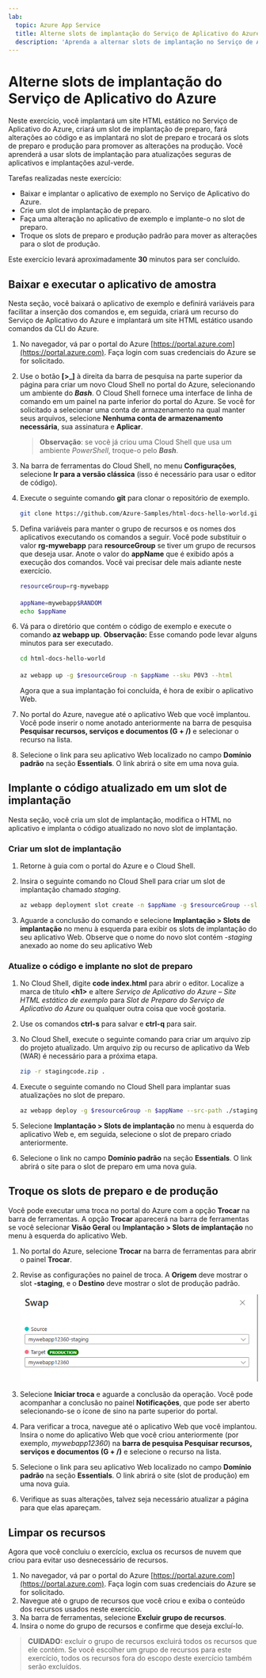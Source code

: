 ```yaml
---
lab:
  topic: Azure App Service
  title: Alterne slots de implantação do Serviço de Aplicativo do Azure
  description: 'Aprenda a alternar slots de implantação no Serviço de Aplicativo do Azure. Neste exercício, você: implanta um aplicativo simples no Serviço de Aplicativo; faz uma pequena alteração no aplicativo e a implanta em um slot de preparo. Por último, troca os slots para que o aplicativo atualizado entre em produção.'
---
```


# Alterne slots de implantação do Serviço de Aplicativo do Azure

Neste exercício, você implantará um site HTML estático no Serviço de Aplicativo do Azure, criará um slot de implantação de preparo, fará alterações ao código e as implantará no slot de preparo e trocará os slots de preparo e produção para promover as alterações na produção. Você aprenderá a usar slots de implantação para atualizações seguras de aplicativos e implantações azul-verde.

Tarefas realizadas neste exercício:

* Baixar e implantar o aplicativo de exemplo no Serviço de Aplicativo do Azure.
* Crie um slot de implantação de preparo.
* Faça uma alteração no aplicativo de exemplo e implante-o no slot de preparo.
* Troque os slots de preparo e produção padrão para mover as alterações para o slot de produção.

Este exercício levará aproximadamente **30** minutos para ser concluído.

## Baixar e executar o aplicativo de amostra

Nesta seção, você baixará o aplicativo de exemplo e definirá variáveis para facilitar a inserção dos comandos e, em seguida, criará um recurso do Serviço de Aplicativo do Azure e implantará um site HTML estático usando comandos da CLI do Azure.

1. No navegador, vá par o portal do Azure [https://portal.azure.com](https://portal.azure.com). Faça login com suas credenciais do Azure se for solicitado.

1. Use o botão **[\>_]** à direita da barra de pesquisa na parte superior da página para criar um novo Cloud Shell no portal do Azure, selecionando um ambiente do ***Bash***. O Cloud Shell fornece uma interface de linha de comando em um painel na parte inferior do portal do Azure. Se você for solicitado a selecionar uma conta de armazenamento na qual manter seus arquivos, selecione **Nenhuma conta de armazenamento necessária**, sua assinatura e **Aplicar**.

    > **Observação**: se você já criou uma Cloud Shell que usa um ambiente *PowerShell*, troque-o pelo ***Bash***.

1. Na barra de ferramentas do Cloud Shell, no menu **Configurações**, selecione **Ir para a versão clássica** (isso é necessário para usar o editor de código).

1. Execute o seguinte comando **git** para clonar o repositório de exemplo.

    ```bash
    git clone https://github.com/Azure-Samples/html-docs-hello-world.git
    ```

1. Defina variáveis para manter o grupo de recursos e os nomes dos aplicativos executando os comandos a seguir. Você pode substituir o valor **rg-mywebapp** para **resourceGroup** se tiver um grupo de recursos que deseja usar. Anote o valor do **appName** que é exibido após a execução dos comandos. Você vai precisar dele mais adiante neste exercício.

    ```bash
    resourceGroup=rg-mywebapp

    appName=mywebapp$RANDOM
    echo $appName
    ```

1. Vá para o diretório que contém o código de exemplo e execute o comando **az webapp up**. **Observação:** Esse comando pode levar alguns minutos para ser executado.

    ```bash
    cd html-docs-hello-world

    az webapp up -g $resourceGroup -n $appName --sku P0V3 --html
    ```

    Agora que a sua implantação foi concluída, é hora de exibir o aplicativo Web.

1. No portal do Azure, navegue até o aplicativo Web que você implantou. Você pode inserir o nome anotado anteriormente na barra de pesquisa **Pesquisar recursos, serviços e documentos (G + /)** e selecionar o recurso na lista.

1. Selecione o link para seu aplicativo Web localizado no campo **Domínio padrão** na seção **Essentials**. O link abrirá o site em uma nova guia.

## Implante o código atualizado em um slot de implantação

Nesta seção, você cria um slot de implantação, modifica o HTML no aplicativo e implanta o código atualizado no novo slot de implantação.

### Criar um slot de implantação 

1. Retorne à guia com o portal do Azure e o Cloud Shell.

1. Insira o seguinte comando no Cloud Shell para criar um slot de implantação chamado *staging*.

    ```bash
    az webapp deployment slot create -n $appName -g $resourceGroup --slot staging
    ```

1. Aguarde a conclusão do comando e selecione **Implantação > Slots de implantação** no menu à esquerda para exibir os slots de implantação do seu aplicativo Web. Observe que o nome do novo slot contém *-staging* anexado ao nome do seu aplicativo Web

### Atualize o código e implante no slot de preparo

1. No Cloud Shell, digite **code index.html** para abrir o editor. Localize a marca de título **\<h1\>** e altere *Serviço de Aplicativo do Azure – Site HTML estático de exemplo* para *Slot de Preparo do Serviço de Aplicativo do Azure* ou qualquer outra coisa que você gostaria.

1. Use os comandos **ctrl-s** para salvar e **ctrl-q** para sair.

1. No Cloud Shell, execute o seguinte comando para criar um arquivo zip do projeto atualizado. Um arquivo zip ou recurso de aplicativo da Web (WAR) é necessário para a próxima etapa.

    ```bash
    zip -r stagingcode.zip .
    ```

1. Execute o seguinte comando no Cloud Shell para implantar suas atualizações no slot de preparo.

    ```bash
    az webapp deploy -g $resourceGroup -n $appName --src-path ./stagingcode.zip --slot staging
    ```

1. Selecione **Implantação > Slots de implantação** no menu à esquerda do aplicativo Web e, em seguida, selecione o slot de preparo criado anteriormente.

1. Selecione o link no campo **Domínio padrão** na seção **Essentials**. O link abrirá o site para o slot de preparo em uma nova guia.

## Troque os slots de preparo e de produção

Você pode executar uma troca no portal do Azure com a opção **Trocar** na barra de ferramentas. A opção **Trocar** aparecerá na barra de ferramentas se você selecionar **Visão Geral** ou **Implantação > Slots de implantação** no menu à esquerda do aplicativo Web.

1. No portal do Azure, selecione **Trocar** na barra de ferramentas para abrir o painel **Trocar**.

1. Revise as configurações no painel de troca. A **Origem** deve mostrar o slot **-staging**, e o **Destino** deve mostrar o slot de produção padrão.

    ![Captura de tela do painel Trocar.](./media/02/app-service-swap-panel.png)

1. Selecione **Iniciar troca** e aguarde a conclusão da operação. Você pode acompanhar a conclusão no painel **Notificações**, que pode ser aberto selecionando-se o ícone de sino na parte superior do portal.

1. Para verificar a troca, navegue até o aplicativo Web que você implantou. Insira o nome do aplicativo Web que você criou anteriormente (por exemplo, *mywebapp12360*) na **barra de pesquisa Pesquisar recursos, serviços e documentos (G + /)** e selecione o recurso na lista.

1. Selecione o link para seu aplicativo Web localizado no campo **Domínio padrão** na seção **Essentials**. O link abrirá o site (slot de produção) em uma nova guia.

1. Verifique as suas alterações, talvez seja necessário atualizar a página para que elas apareçam.

## Limpar os recursos

Agora que você concluiu o exercício, exclua os recursos de nuvem que criou para evitar uso desnecessário de recursos.

1. No navegador, vá par o portal do Azure [https://portal.azure.com](https://portal.azure.com). Faça login com suas credenciais do Azure se for solicitado.
1. Navegue até o grupo de recursos que você criou e exiba o conteúdo dos recursos usados neste exercício.
1. Na barra de ferramentas, selecione **Excluir grupo de recursos**.
1. Insira o nome do grupo de recursos e confirme que deseja excluí-lo.

> **CUIDADO:** excluir o grupo de recursos excluirá todos os recursos que ele contém. Se você escolher um grupo de recursos para este exercício, todos os recursos fora do escopo deste exercício também serão excluídos.
